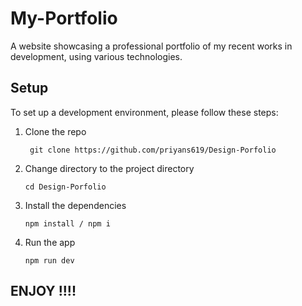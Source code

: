 # My-Portfolio
A website showcasing a professional portfolio of my recent works in development, using various technologies.

## Setup
To set up a development environment, please follow these steps:

1. Clone the repo

   ```shell
    git clone https://github.com/priyans619/Design-Porfolio
   ```

2. Change directory to the project directory

    ```shell
    cd Design-Porfolio
    ```

3. Install the dependencies
   
     ```shell
     npm install / npm i
      ```
4. Run the app
   
    ```shell
    npm run dev
    ```

## **ENJOY !!!!**
